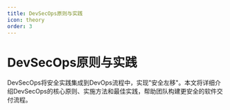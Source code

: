 ```yaml
---
title: DevSecOps原则与实践
icon: theory
order: 3
---
```


# DevSecOps原则与实践

DevSecOps将安全实践集成到DevOps流程中，实现"安全左移"。本文将详细介绍DevSecOps的核心原则、实施方法和最佳实践，帮助团队构建更安全的软件交付流程。
